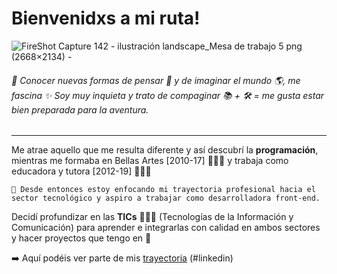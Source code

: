 # Bienvenidxs a mi ruta!

![FireShot Capture 142 - ilustración landscape_Mesa de trabajo 5 png (2668×2134) - ](https://user-images.githubusercontent.com/70572595/102495030-de4ef580-4075-11eb-89da-4525f425d117.png)

###### 🤩 Conocer nuevas formas de pensar 💬 y de imaginar el mundo 🌎, me fascina ✨ Soy muy inquieta y trato de compaginar 📚 + 🛠 = me gusta estar bien preparada para la aventura.

---

Me atrae aquello que me resulta diferente y así descubrí la **programación**, mientras me formaba en Bellas Artes [2010-17] 👩🏻‍🎨 y trabaja como educadora y tutora [2012-19] 👩🏻‍🏫

```
🚀 Desde entonces estoy enfocando mi trayectoria profesional hacia el sector tecnológico y aspiro a trabajar como desarrolladora front-end.
```

Decidí profundizar en las **TICs** 👩🏼‍💻 (Tecnologías de la Información y Comunicación) para aprender e integrarlas con calidad en ambos sectores y hacer proyectos que tengo en 🧠

➡️ Aquí podéis ver parte de mis [trayectoria](https://www.linkedin.com/in/estibalizbarato/) (#linkedin)
